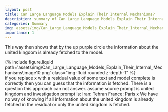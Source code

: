 ```yaml
---
layout: post
title: Can Large Language Models Explain Their Internal Mechanisms?
description: summary of Can Large Language Models Explain Their Internal Mechanisms?
categories: Summary
img: assets/img/Can_Large_Language_Models_Explain_Their_Internal_Mechanisms/image10.png 
importance: 1
---
```



This way then shows that by the up purple circle the information about the united kingdom is already fetched to the
model.
<div class="row">
        <div class="col-sm mt-3 mt-md-0">
            {% include figure.liquid path='assets\img\Can_Large_Language_Models_Explain_Their_Internal_Mechanisms\image10.png' class="img-fluid rounded z-depth-1" %}
        </div>
    </div>
if you replace x with a residual value of some text and model complete is correctly then you can guess that the information is fetched. There is a question this approach can not answer. assume source prompt is united kingdom and investigation prompt is:
Iran: Tehran
France: Paris
x
We have no way of knowing if all information about the united kingdom is already fetched in the residual or only the united kingdom is fetched. 
